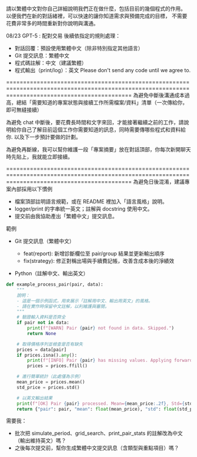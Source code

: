 請以繁體中文對你自己詳細說明我們正在做什麼，包括目前的幾個程式的作用。
以便我們在新的對話緒裡，可以快速的讓你知道需求與預備完成的目標，
不需要花費非常多的時間重新對你說明與溝通。

08/23 GPT-5 : 配對交易
後續依指定的規則處理：
- 對話回覆：預設使用繁體中文（除非特別指定其他語言）
- Git 提交訊息：繁體中文
- 程式碼註解：中文（建議繁體）
- 程式輸出（print/log）：英文
Please don't send any code until we agree to.

=================================================================================================================================================
為避免中斷後溝通成本過高，總結「需要知道的專案狀態與接續工作所需檔案/資料」清單（一次傳給你，即可無縫接續）

為避免 chat 中斷後，要花費長時間和文字來回，才能接著繼續之前的工作，請說明給你自己了解目前這個工作你需要知道的訊息，同時需要傳哪些程式和資料給你.
以及下一步預計要做的計劃。

為避免再斷線，我可以幫你維護一段「專案摘要」放在對話頂部，你每次新開聊天時先貼上，我就能立即接續。

=================================================================================================================================================
為避免日後混淆，建議專案內部採用以下慣例
- 檔案頂部註明語言規範，或在 README 裡加入「語言風格」說明。
- logger/print 的字串統一英文；註解與 docstring 使用中文。
- 提交前由我協助產出「繁體中文」提交訊息。

範例
- Git 提交訊息（繁體中文）
  - feat(report): 新增診斷欄位至 pair/group 結果並更新輸出順序
  - fix(strategy): 修正對稱出場與手續費記帳，改善含成本後的淨績效

- Python（註解中文、輸出英文）
```python
def example_process_pair(pair, data):
    """
    說明：
    - 這是一個示例函式，用來展示「註解用中文、輸出用英文」的風格。
    - 請在實作時保留中文註解，以利維護與審閱。
    """
    # 驗證輸入資料是否齊全
    if pair not in data:
        print(f"[WARN] Pair {pair} not found in data. Skipped.")
        return None

    # 取得價格序列並檢查是否有缺失
    prices = data[pair]
    if prices.isna().any():
        print(f"[INFO] Pair {pair} has missing values. Applying forward fill.")
        prices = prices.ffill()

    # 進行簡單統計（此處僅為示例）
    mean_price = prices.mean()
    std_price = prices.std()

    # 以英文輸出結果
    print(f"[OK] Pair {pair} processed. Mean={mean_price:.2f}, Std={std_price:.2f}")
    return {"pair": pair, "mean": float(mean_price), "std": float(std_price)}
```

需要我：
- 批次把 simulate_period、grid_search、print_pair_stats 的註解改為中文（輸出維持英文）嗎？
- 之後每次提交前，幫你生成繁體中文提交訊息（含類型與重點項目）嗎？